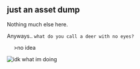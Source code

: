 ## just an asset dump
Nothing much else here. 

Anyways.. `what do you call a deer with no eyes?`

  &emsp; \>no idea
  
![idk what im doing](https://c.tenor.com/CzgWWkJ5hPYAAAAC/he-man-fabulous.gif)
